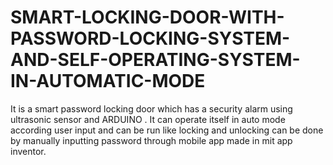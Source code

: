 # SMART-LOCKING-DOOR-WITH-PASSWORD-LOCKING-SYSTEM-AND-SELF-OPERATING-SYSTEM-IN-AUTOMATIC-MODE
It is a smart password locking door which has a security alarm using ultrasonic sensor and ARDUINO . It can  operate itself in auto mode according user input and can be run like locking and unlocking can be done by manually inputting password through mobile app made in mit app inventor.
